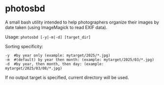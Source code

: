 # photosbd

A small bash utility intended to help photographers organize their images by date taken (using ImageMagick to read EXIF data).

Usage:
```photosbd [-y|-m|-d] [target_dir]```

Sorting specificity:
  ```
  -y  #by year only (example: mytarget/2025/*.jpg)
  -m  #(default) by year then month: (example: mytarget/2025/03/*.jpg)
  -d  #by year, then month, then day: (example: mytarget/2025/03/08/*.jpg)
```

If no output target is specified, current directory will be used.
